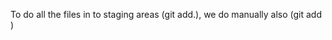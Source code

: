 <!-- In git there are various types to ready the files for staging area and one of the using manually file name.
for example :- git add <file1> <file2> but the changes of many files and we want to all the files are going to staging area that time use (git add. ) to all the files to add staging area. -->

To do all the files in to staging areas (git add.), we do manually also (git add <file1> <file2>)

